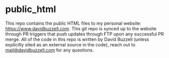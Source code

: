 # public_html

This repo contains the public HTML files to my personal website: 
<https://www.davidbuzzell.com>. This git repo is synced up to the website through
PR triggers that push updates through FTP upon any successful PR merge. All of the
code in this repo is written by David Buzzell (unless explicitly sited as an 
external source in the code), reach out to mail@davidbuzzell.com for any questions.
